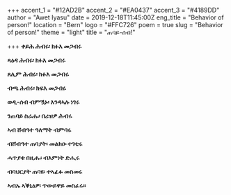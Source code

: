 +++
accent_1 = "#12AD2B"
accent_2 = "#EA0437"
accent_3 = "#4189DD"
author = "Awet Iyasu"
date = 2019-12-18T11:45:00Z
eng_title = "Behavior of person!"
location = "Bern"
logo = "#FFC726"
poem = true
slug = "Behavior of person!"
theme = "light"
title = "ጠባይ-ሰብ!"

+++
**ቀይሕ ሕብሩ፡ ክፉእ መጋብሩ**

**ጻዕዳ ሕብሩ፡ ክፉእ መጋብሩ**

**ጸሊም ሕብሩ፡ ክፉእ መጋብሩ**

**ብጫ ሕብሩ፡ ክፍእ መጋብሩ**

**ወዲ-ሰብ ብምዃኑ፡ እንዳኣሉ ነገሩ**

**ንጠባይ ስራሑ፡ በሪዝዎ ሕብሩ**

**ኣብ ሸብዓተ ዓለማት ብምባሩ**

**ብሸብዓተ ጠባያት፡ መልክዑ ተገቲሩ**

**ሓጥያቱ በዚሑ፡ ብእምነት ድሒሩ**

**ብባህርያት ጠባዩ፡ ተኣፊፉ መስመሩ**

**ኣብኡ ኣቕኒዕዎ፡ ጥውይዋይ መስፈሩ።**
